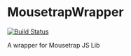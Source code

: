 MousetrapWrapper
================

[![Build Status](https://travis-ci.org/lukelex/MousetrapWrapper.png?branch=master)](https://travis-ci.org/lukelex/MousetrapWrapper)

A wrapper for Mousetrap JS Lib
